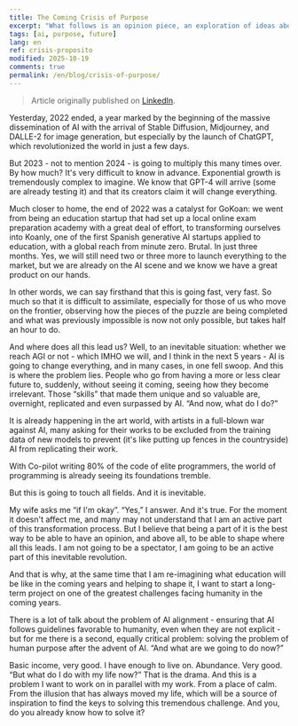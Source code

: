 ```yaml
---
title: The Coming Crisis of Purpose
excerpt: "What follows is an opinion piece, an exploration of ideas about the impact of AI that I find important in the medium and long term."
tags: [ai, purpose, future]
lang: en
ref: crisis-proposito
modified: 2025-10-19
comments: true
permalink: /en/blog/crisis-of-purpose/
---
```


> Article originally published on [LinkedIn](https://www.linkedin.com/pulse/la-futura-crisis-de-prop%C3%B3sito-miguel-%C3%A1ngel-ballesteros-velasco/?trackingId=T7%2B7TbGswXREvW32%2BNcjVQ%3D%3D).

Yesterday, 2022 ended, a year marked by the beginning of the massive dissemination of AI with the arrival of Stable Diffusion, Midjourney, and DALLE-2 for image generation, but especially by the launch of ChatGPT, which revolutionized the world in just a few days.

But 2023 - not to mention 2024 - is going to multiply this many times over. By how much? It's very difficult to know in advance. Exponential growth is tremendously complex to imagine. We know that GPT-4 will arrive (some are already testing it) and that its creators claim it will change everything.

Much closer to home, the end of 2022 was a catalyst for GoKoan: we went from being an education startup that had set up a local online exam preparation academy with a great deal of effort, to transforming ourselves into Koanly, one of the first Spanish generative AI startups applied to education, with a global reach from minute zero. Brutal. In just three months. Yes, we will still need two or three more to launch everything to the market, but we are already on the AI scene and we know we have a great product on our hands.

In other words, we can say firsthand that this is going fast, very fast. So much so that it is difficult to assimilate, especially for those of us who move on the frontier, observing how the pieces of the puzzle are being completed and what was previously impossible is now not only possible, but takes half an hour to do.

And where does all this lead us? Well, to an inevitable situation: whether we reach AGI or not - which IMHO we will, and I think in the next 5 years - AI is going to change everything, and in many cases, in one fell swoop. And this is where the problem lies. People who go from having a more or less clear future to, suddenly, without seeing it coming, seeing how they become irrelevant. Those “skills” that made them unique and so valuable are, overnight, replicated and even surpassed by AI. “And now, what do I do?”

It is already happening in the art world, with artists in a full-blown war against AI, many asking for their works to be excluded from the training data of new models to prevent (it's like putting up fences in the countryside) AI from replicating their work.

With Co-pilot writing 80% of the code of elite programmers, the world of programming is already seeing its foundations tremble.

But this is going to touch all fields. And it is inevitable.

My wife asks me “if I'm okay”. “Yes,” I answer. And it's true. For the moment it doesn't affect me, and many may not understand that I am an active part of this transformation process. But I believe that being a part of it is the best way to be able to have an opinion, and above all, to be able to shape where all this leads. I am not going to be a spectator, I am going to be an active part of this inevitable revolution.

And that is why, at the same time that I am re-imagining what education will be like in the coming years and helping to shape it, I want to start a long-term project on one of the greatest challenges facing humanity in the coming years.

There is a lot of talk about the problem of AI alignment - ensuring that AI follows guidelines favorable to humanity, even when they are not explicit - but for me there is a second, equally critical problem: solving the problem of human purpose after the advent of AI. “And what are we going to do now?”

Basic income, very good. I have enough to live on. Abundance. Very good. “But what do I do with my life now?” That is the drama. And this is a problem I want to work on in parallel with my work. From a place of calm. From the illusion that has always moved my life, which will be a source of inspiration to find the keys to solving this tremendous challenge. And you, do you already know how to solve it?